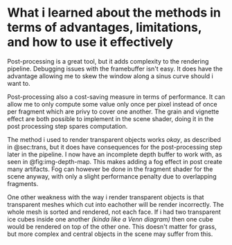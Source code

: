 # What i learned about the methods in terms of advantages, limitations, and how to use it effectively

Post-processing is a great tool, but it adds complexity to the rendering pipeline. Debugging issues with the framebuffer isn't easy. It does have the advantage allowing me to skew the window along a sinus curve should i want to.

Post-processing also a cost-saving measure in terms of performance. It can allow me to only compute some value only once per pixel instead of once per fragment which are privy to cover one another. The grain and vignette effect are both possible to implement in the scene shader, doing it in the post processing step spares computation.

The method i used to render transparent objects works *okay*, as described in @sec:trans, but it does have consequences for the post-processing step later in the pipeline. I now have an incomplete depth buffer to work with, as seen in @fig:img-depth-map. This makes adding a fog effect in post create many artifacts. Fog can however be done in the fragment shader for the scene anyway, with only a slight performance penalty due to overlapping fragments.

One other weakness with the way i render transparent objects is that transparent meshes which cut into eachother will be render incorrectly. The whole mesh is sorted and rendered, not each face. If i had two transparent ice cubes inside one another *(kinda like a Venn diagram)* then one cube would be rendered on top of the other one. This doesn't matter for grass, but more complex and central objects in the scene may suffer from this.
